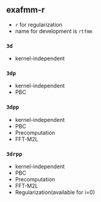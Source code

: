 ## exafmm-r
+ `r` for regularization 
+ name for development is `rtfmm`

### `3d`
  + kernel-independent

### `3dp`
  + kernel-independent
  + PBC

### `3dpp`
  + kernel-independent
  + PBC
  + Precomputation
  + FFT-M2L

### `3drpp`
  + kernel-independent
  + PBC
  + Precomputation
  + FFT-M2L
  + Regularization(available for i=0)

